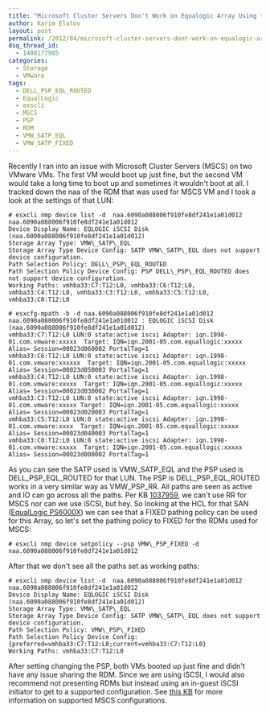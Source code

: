 ```yaml
---
title: "Microsoft Cluster Servers Don't Work on Equalogic Array Using the DELL_PSP_EQL_ROUTED Plugin"
author: Karim Elatov
layout: post
permalink: /2012/04/microsoft-cluster-servers-dont-work-on-equalogic-array-using-the-dell_psp_eql_routed-plugin/
dsq_thread_id:
  - 1408177985
categories:
  - Storage
  - VMware
tags:
  - DELL_PSP_EQL_ROUTED
  - EqualLogic
  - exscli
  - MSCS
  - PSP
  - RDM
  - VMW_SATP_EQL
  - VMW_SATP_FIXED
---
```

Recently I ran into an issue with Microsoft Cluster Servers (MSCS) on two VMware VMs. The first VM would boot up just fine, but the second VM would take a long time to boot up and sometimes it wouldn't boot at all. I tracked down the naa of the RDM that was used for MSCS VM and I took a look at the settings of that LUN:

	  
	# esxcli nmp device list -d  naa.6090a088006f910fe8df241e1a01d012  
	naa.6090a088006f910fe8df241e1a01d012  
	Device Display Name: EQLOGIC iSCSI Disk (naa.6090a088006f910fe8df241e1a01d012)  
	Storage Array Type: VMW\_SATP\_EQL  
	Storage Array Type Device Config: SATP VMW\_SATP\_EQL does not support device configuration.  
	Path Selection Policy: DELL\_PSP\_EQL_ROUTED  
	Path Selection Policy Device Config: PSP DELL\_PSP\_EQL_ROUTED does not support device configuration.  
	Working Paths: vmhba33:C7:T12:L0, vmhba33:C6:T12:L0, vmhba33:C4:T12:L0, vmhba33:C3:T12:L0, vmhba33:C5:T12:L0, vmhba33:C0:T12:L0
	
	# esxcfg-mpath -b -d naa.6090a088006f910fe8df241e1a01d012  
	naa.6090a088006f910fe8df241e1a01d012 : EQLOGIC iSCSI Disk (naa.6090a088006f910fe8df241e1a01d012)  
	vmhba33:C7:T12:L0 LUN:0 state:active iscsi Adapter: iqn.1998-01.com.vmware:xxxxx  Target: IQN=iqn.2001-05.com.equallogic:xxxxx Alias= Session=00023d060002 PortalTag=1  
	vmhba33:C6:T12:L0 LUN:0 state:active iscsi Adapter: iqn.1998-01.com.vmware:xxxxxx  Target: IQN=iqn.2001-05.com.equallogic:xxxxx Alias= Session=00023d050003 PortalTag=1  
	vmhba33:C4:T12:L0 LUN:0 state:active iscsi Adapter: iqn.1998-01.com.vmware:xxxxx  Target: IQN=iqn.2001-05.com.equallogic:xxxxx Alias= Session=00023d030002 PortalTag=1  
	vmhba33:C3:T12:L0 LUN:0 state:active iscsi Adapter: iqn.1998-01.com.vmware:xxxxx Target: IQN=iqn.2001-05.com.equallogic:xxxxx Alias= Session=00023d020003 PortalTag=1  
	vmhba33:C5:T12:L0 LUN:0 state:active iscsi Adapter: iqn.1998-01.com.vmware:xxxx  Target: IQN=iqn.2001-05.com.equallogic:xxxxx Alias= Session=00023d040003 PortalTag=1  
	vmhba33:C0:T12:L0 LUN:0 state:active iscsi Adapter: iqn.1998-01.com.vmware:xxxxx  Target: IQN=iqn.2001-05.com.equallogic:xxxxx Alias= Session=00023d000002 PortalTag=1  
	

As you can see the SATP used is VMW\_SATP\_EQL and the PSP used is DELL\_PSP\_EQL\_ROUTED for that LUN. The PSP is DELL\_PSP\_EQL\_ROUTED works in a very similar way as VMW\_PSP\_RR. All paths are seen as active and IO can go across all the paths. Per KB <a href="http://kb.vmware.com/kb/1037959" onclick="javascript:_gaq.push(['_trackEvent','outbound-article','http://kb.vmware.com/kb/1037959']);">1037959</a>, we can't use RR for MSCS nor can we use iSCSI, but hey. So looking at the HCL for that SAN (<a href="http://www.vmware.com/resources/compatibility/detail.php?deviceCategory=san&productid=10040&deviceCategory=san&partner=23&keyword=EQ&arrayTypes=1&isSVA=1&page=2&display_interval=10&sortColumn=Partner&sortOrder=As" onclick="javascript:_gaq.push(['_trackEvent','outbound-article','http://www.vmware.com/resources/compatibility/detail.php?deviceCategory=san&productid=10040&deviceCategory=san&partner=23&keyword=EQ&arrayTypes=1&isSVA=1&page=2&display_interval=10&sortColumn=Partner&sortOrder=As']);">EqualLogic PS6000X</a>) we can see that a FIXED pathing policy can be used for this Array, so let's set the pathing policy to FIXED for the RDMs used for MSCS:

	  
	# esxcli nmp device setpolicy --psp VMW\_PSP_FIXED -d naa.6090a088006f910fe8df241e1a01d012  
	

After that we don't see all the paths set as working paths:

	  
	# esxcli nmp device list -d  naa.6090a088006f910fe8df241e1a01d012  
	naa.6090a088006f910fe8df241e1a01d012  
	Device Display Name: EQLOGIC iSCSI Disk (naa.6090a088006f910fe8df241e1a01d012)  
	Storage Array Type: VMW\_SATP\_EQL  
	Storage Array Type Device Config: SATP VMW\_SATP\_EQL does not support device configuration.  
	Path Selection Policy: VMW\_PSP\_FIXED  
	Path Selection Policy Device Config: {preferred=vmhba33:C7:T12:L0;current=vmhba33:C7:T12:L0}  
	Working Paths: vmhba33:C7:T12:L0  
	

After setting changing the PSP, both VMs booted up just fine and didn't have any issue sharing the RDM. Since we are using iSCSI, I would also recommend not presenting RDMs but instead using an in-guest iSCSI initiator to get to a supported configuration. See <a href="http://kb.vmware.com/kb/1037959" onclick="javascript:_gaq.push(['_trackEvent','outbound-article','http://kb.vmware.com/kb/1037959']);" target="_blank">this KB</a> for more information on supported MSCS configurations.

